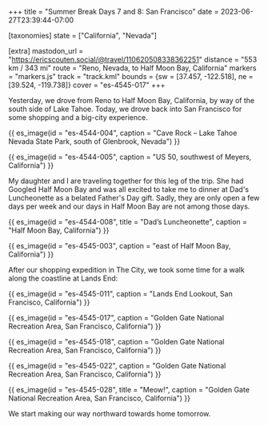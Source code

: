 +++
title = "Summer Break Days 7 and 8: San Francisco"
date = 2023-06-27T23:39:44-07:00

[taxonomies]
state = ["California", "Nevada"]

[extra]
mastodon_url = "https://ericscouten.social/@travel/110620508338362251"
distance = "553 km / 343 mi"
route = "Reno, Nevada, to Half Moon Bay, California"
markers = "markers.js"
track = "track.kml"
bounds = {sw = [37.457, -122.518], ne = [39.524, -119.738]}
cover = "es-4545-017"
+++

Yesterday, we drove from Reno to Half Moon Bay, California, by way of the south side of Lake Tahoe. Today, we drove back into San Francisco for some shopping and a big-city experience.

<!-- more -->

{{ es_image(id = "es-4544-004", caption = "Cave Rock – Lake Tahoe Nevada State Park, south of Glenbrook, Nevada") }}

{{ es_image(id = "es-4544-005", caption = "US 50, southwest of Meyers, California") }}

My daughter and I are traveling together for this leg of the trip. She had Googled Half Moon Bay and was all excited to take me to dinner at Dad's Luncheonette as a belated Father's Day gift. Sadly, they are only open a few days per week and our days in Half Moon Bay are not among those days.

{{ es_image(id = "es-4544-008", title = "Dad’s Luncheonette", caption = "Half Moon Bay, California") }}

{{ es_image(id = "es-4545-003", caption = "east of Half Moon Bay, California") }}

After our shopping expedition in The City, we took some time for a walk along the coastline at Lands End:

{{ es_image(id = "es-4545-011", caption = "Lands End Lookout, San Francisco, California") }}

{{ es_image(id = "es-4545-017", caption = "Golden Gate National Recreation Area, San Francisco, California") }}

{{ es_image(id = "es-4545-018", caption = "Golden Gate National Recreation Area, San Francisco, California") }}

{{ es_image(id = "es-4545-022", caption = "Golden Gate National Recreation Area, San Francisco, California") }}

{{ es_image(id = "es-4545-028", title = "Meow!", caption = "Golden Gate National Recreation Area, San Francisco, California") }}

We start making our way northward towards home tomorrow.
